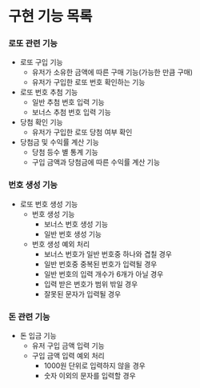 # 구현 기능 목록

### 로또 관련 기능
* 로또 구입 기능
  * 유저가 소유한 금액에 따른 구매 기능(가능한 만큼 구매)
  * 유저가 구입한 로또 번호 확인하는 기능
* 로또 번호 추첨 기능
  * 일반 추첨 번호 입력 기능
  * 보너스 추첨 번호 입력 기능
* 당첨 확인 기능
  * 유저가 구입한 로또 당첨 여부 확인
* 당첨금 및 수익률 계산 기능
  * 당첨 등수 별 통계 기능
  * 구입 금액과 당첨금에 따른 수익률 계산 기능

### 번호 생성 기능
* 로또 번호 생성 기능
  * 번호 생성 기능
    * 보너스 번호 생성 기능
    * 일반 번호 생성 기능
  * 번호 생성 예외 처리
    * 보너스 번호가 일반 번호중 하나와 겹칠 경우
    * 일반 번호중 중복된 번호가 입력될 경우
    * 일반 번호의 입력 개수가 6개가 아닐 경우
    * 입력 받은 번호가 범위 밖일 경우
    * 잘못된 문자가 입력될 경우

### 돈 관련 기능
* 돈 입금 기능
  * 유저 구입 금액 입력 기능
  * 구입 금액 입력 예외 처리
    * 1000원 단위로 입력하지 않을 경우
    * 숫자 이외의 문자를 입력할 경우